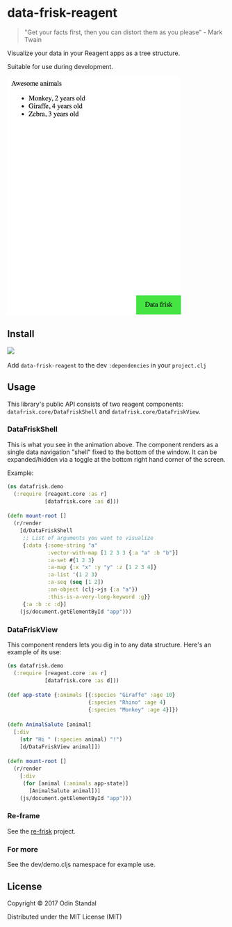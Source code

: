 # data-frisk-reagent

> "Get your facts first, then you can distort them as you please" - Mark Twain

Visualize your data in your Reagent apps as a tree structure.

Suitable for use during development.

<img src="data-frisk.gif">

## Install

![](https://clojars.org/data-frisk-reagent/latest-version.svg)

Add `data-frisk-reagent` to the dev `:dependencies` in your `project.clj`

## Usage

This library's public API consists of two reagent components: `datafrisk.core/DataFriskShell` and `datafrisk.core/DataFriskView`.


### DataFriskShell

This is what you see in the animation above. The component renders as a single data navigation "shell" fixed to the bottom of the window. 
It can be expanded/hidden via a toggle at the bottom right hand corner of the screen. 

Example:

```clojure
(ns datafrisk.demo
  (:require [reagent.core :as r]
            [datafrisk.core :as d]))

(defn mount-root []
  (r/render
    [d/DataFriskShell
     ;; List of arguments you want to visualize
     {:data {:some-string "a"
             :vector-with-map [1 2 3 3 {:a "a" :b "b"}]
             :a-set #{1 2 3}
             :a-map {:x "x" :y "y" :z [1 2 3 4]}
             :a-list '(1 2 3)
             :a-seq (seq [1 2])
             :an-object (clj->js {:a "a"})
             :this-is-a-very-long-keyword :g}}
     {:a :b :c :d}]
    (js/document.getElementById "app")))
```

### DataFriskView

This component renders lets you dig in to any data structure. Here's an example of its use:

```clojure
(ns datafrisk.demo
  (:require [reagent.core :as r]
            [datafrisk.core :as d]))

(def app-state {:animals [{:species "Giraffe" :age 10} 
                          {:species "Rhino" :age 4} 
                          {:species "Monkey" :age 4}]})

(defn AnimalSalute [animal]
  [:div 
    (str "Hi " (:species animal) "!")
    [d/DataFriskView animal]])

(defn mount-root []
  (r/render
    [:div
     (for [animal (:animals app-state)]
       [AnimalSalute animal])]
    (js/document.getElementById "app")))
```

### Re-frame

See the [re-frisk](https://github.com/flexsurfer/re-frisk) project.

### For more

See the dev/demo.cljs namespace for example use.

## License

Copyright © 2017 Odin Standal

Distributed under the MIT License (MIT)